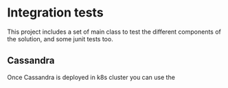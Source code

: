 # Integration tests
This project includes a set of main class to test the different components of the solution, and some junit tests too.

## Cassandra
Once Cassandra is deployed in k8s cluster you can use the 